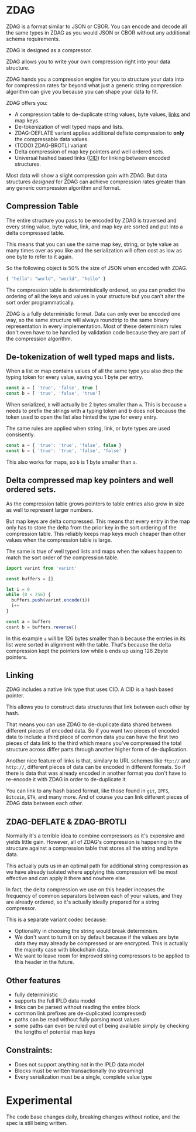 # ZDAG

ZDAG is a format similar to JSON or CBOR. You can encode
and decode all the same types in ZDAG as you would
JSON or CBOR without any additional schema requirements.

ZDAG is designed as a compressor.

ZDAG allows you to write your own compression right into your
data structure.

ZDAG hands you a compression engine for you to structure your
data into for compression rates far beyond what just a generic string
compression algorithm can give you because you can shape your data to fit.

ZDAG offers you:

* A compression table to de-duplicate string values, byte values, [links](#Linking)
and map keys.
* De-tokenization of well typed maps and lists.
* ZDAG-DEFLATE variant applies additional deflate compression
  to **only** the compressable data values.
* (TODO) ZDAG-BROTLI variant
* Delta compression of map key pointers and well ordered sets.
* Universal hashed based links ([CID](https://github.com/multiformats/cid))
  for linking between encoded structures.

Most data will show a slight compression gain with ZDAG. But data
structures *designed* for ZDAG can achieve compression rates
greater than any generic compression algorithm and format.

## Compression Table

The entire structure you pass to be encoded by ZDAG is traversed
and every string value, byte value, link, and map key are sorted
and put into a delta compressed table.

This means that you can use the same map key, string, or byte
value as many times over as you like and the serialization will
often cost as low as one byte to refer to it again.

So the following object is 50% the size of JSON when encoded with
ZDAG.

```js
{ "hello": "world", "world", "hello" }
```

The compression table is deterministically ordered, so you can predict
the ordering of all the keys and values in your structure but
you can't alter the sort order programmatically.

ZDAG is a fully deterministic format. Data can only ever be encoded
one way, so the same structure will always roundtrip to the same
binary representation in every implementation. Most of these
determinism rules don't even have to be handled by validation
code because they are part of the compression algorithm.

## De-tokenization of well typed maps and lists.

When a list or map contains values of all the same type you also
drop the typing token for every value, saving you 1 byte per
entry.

```js
const a = [ 'true', 'false', true ]
const b = [ 'true', 'false', 'true']
```

When serialized, `b` will actually be 2 bytes smaller than `a`. This
is because `a` needs to prefix the strings with a typing token and
b does not because the token used to open the list also hinted
the type for every entry.

The same rules are applied when string, link, or byte types are
used consisently.

```js
const a = { 'true': 'true', 'false', false }
const b = { 'true': 'true', 'false', 'false' }
```

This also works for maps, so `b` is 1 byte smaller than `a`.

## Delta compressed map key pointers and well ordered sets.

As the compression table grows pointers to table entries also grow
in size as well to represent larger numbers.

But map keys are delta compressed. This means that every entry
in the map only has to store the delta from the prior key
in the sort ordering of the compression table. This reliably
keeps map keys much cheaper than other values when the
compression table is large.

The same is true of well typed lists and maps when the values
happen to match the sort order of the compression table.

```js
import varint from 'varint'

const buffers = []

let i = 0
while (0 < 256) {
  buffers.push(varint.encode(i))
  i++
}

const a = buffers
cosnt b = buffers.reverse()
```

In this example `a` will be 126 bytes smaller than b because
the entries in its list were sorted in alignment with the table.
That's because the delta compression kept the pointers low
while `b` ends up using 126 2byte pointers.

## Linking

ZDAG includes a native link type that uses CID. A CID is a hash
based pointer.

This allows you to construct data structures that link between each
other by hash.

That means you can use ZDAG to de-duplicate data shared between
different pieces of encoded data. So if you want two pieces
of encoded data to include a third piece of common data you
can have the first two pieces of data link to the third which
means you've compressed the total structure across differ parts
through another higher form of de-duplication.

Another nice feature of links is that, similary to URL schemes
like `ftp://` and `http://`, different pieces of data can
be encoded in different formats. So if there is data
that was already encoded in another format you don't have to
re-encode it with ZDAG in order to de-duplicate it.

You can link to any hash based format, like those found in
`git`, `IPFS`, `Bitcoin`, `ETH`, and many more. And of course
you can link different pieces of ZDAG data between each other.

## ZDAG-DEFLATE & ZDAG-BROTLI

Normally it's a terrible idea to combine compressors as it's
expensive and yields little gain. However, all of ZDAG's compression
is happening in the structure against a compression table that
stores all the string and byte data.

This actually puts us in an optimal path for additional string
compression as we have already isolated where applying this
compression will be most effective and can apply it there
and nowhere else.

In fact, the delta compression we use on this header inceases
the frequency of common separators between each of your values,
and they are already ordered, so it's actually ideally prepared
for a string compressor.

This is a separate variant codec because:

* Optionality in choosing the string would break determinism.
* We don't want to turn it on by default because if the values
  are byte data they may already be compressed or are encrypted.
  This is actually the majority case with blockchain data.
* We want to leave room for improved string compressors to be
  applied to this header in the future.

## Other features

* fully deterministic
* supports the full IPLD data model
* links can be parsed without reading the entire block
* common link prefixes are de-duplicated (compressed)
* paths can be read without fully parsing most values
* some paths can even be ruled out of being available simply by checking
  the lengths of potential map keys

## Constraints:

* Does not support anything not in the IPLD data model
* Blocks must be written transactionally (no streaming)
* Every serialization must be a single, complete value type

# Experimental

The code base changes daily, breaking changes without notice,
and the spec is still being written.
